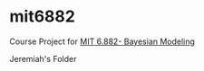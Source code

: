 mit6882
=======

Course Project for [MIT 6.882- Bayesian Modeling](http://www.tamarabroderick.com/course_6_882.html)

Jeremiah's Folder
